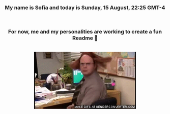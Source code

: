 


<div align="center">
<h3 >My name is Sofia and today is Sunday, 15 August, 22:25 GMT-4</h3><br>
<h3 >For now, me and my personalities are working to create a fun Readme 👋
</h3><br>
<img src='img/dwight.gif' alt='working...'/>
</div>
